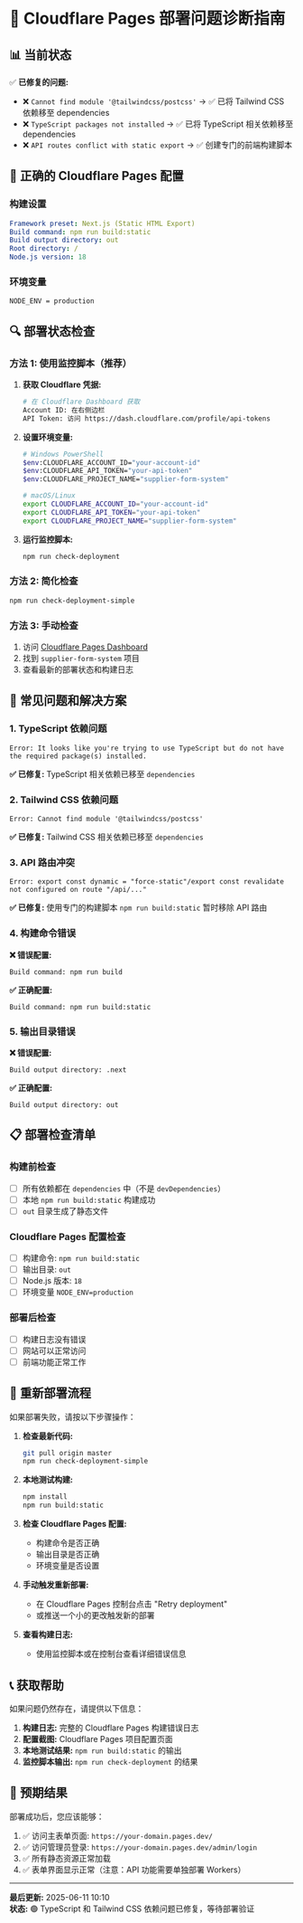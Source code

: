 # 🔧 Cloudflare Pages 部署问题诊断指南

## 📊 当前状态

✅ **已修复的问题:**
- ❌ `Cannot find module '@tailwindcss/postcss'` → ✅ 已将 Tailwind CSS 依赖移至 dependencies
- ❌ `TypeScript packages not installed` → ✅ 已将 TypeScript 相关依赖移至 dependencies
- ❌ `API routes conflict with static export` → ✅ 创建专门的前端构建脚本

## 🚀 正确的 Cloudflare Pages 配置

### 构建设置
```yaml
Framework preset: Next.js (Static HTML Export)
Build command: npm run build:static
Build output directory: out
Root directory: /
Node.js version: 18
```

### 环境变量
```
NODE_ENV = production
```

## 🔍 部署状态检查

### 方法 1: 使用监控脚本（推荐）

1. **获取 Cloudflare 凭据:**
   ```bash
   # 在 Cloudflare Dashboard 获取
   Account ID: 在右侧边栏
   API Token: 访问 https://dash.cloudflare.com/profile/api-tokens
   ```

2. **设置环境变量:**
   ```bash
   # Windows PowerShell
   $env:CLOUDFLARE_ACCOUNT_ID="your-account-id"
   $env:CLOUDFLARE_API_TOKEN="your-api-token"
   $env:CLOUDFLARE_PROJECT_NAME="supplier-form-system"
   
   # macOS/Linux
   export CLOUDFLARE_ACCOUNT_ID="your-account-id"
   export CLOUDFLARE_API_TOKEN="your-api-token"
   export CLOUDFLARE_PROJECT_NAME="supplier-form-system"
   ```

3. **运行监控脚本:**
   ```bash
   npm run check-deployment
   ```

### 方法 2: 简化检查

```bash
npm run check-deployment-simple
```

### 方法 3: 手动检查

1. 访问 [Cloudflare Pages Dashboard](https://dash.cloudflare.com/pages)
2. 找到 `supplier-form-system` 项目
3. 查看最新的部署状态和构建日志

## 🐛 常见问题和解决方案

### 1. TypeScript 依赖问题
```
Error: It looks like you're trying to use TypeScript but do not have the required package(s) installed.
```

**✅ 已修复:** TypeScript 相关依赖已移至 `dependencies`

### 2. Tailwind CSS 依赖问题
```
Error: Cannot find module '@tailwindcss/postcss'
```

**✅ 已修复:** Tailwind CSS 相关依赖已移至 `dependencies`

### 3. API 路由冲突
```
Error: export const dynamic = "force-static"/export const revalidate not configured on route "/api/..."
```

**✅ 已修复:** 使用专门的构建脚本 `npm run build:static` 暂时移除 API 路由

### 4. 构建命令错误

**❌ 错误配置:**
```
Build command: npm run build
```

**✅ 正确配置:**
```
Build command: npm run build:static
```

### 5. 输出目录错误

**❌ 错误配置:**
```
Build output directory: .next
```

**✅ 正确配置:**
```
Build output directory: out
```

## 📋 部署检查清单

### 构建前检查
- [ ] 所有依赖都在 `dependencies` 中（不是 `devDependencies`）
- [ ] 本地 `npm run build:static` 构建成功
- [ ] `out` 目录生成了静态文件

### Cloudflare Pages 配置检查
- [ ] 构建命令: `npm run build:static`
- [ ] 输出目录: `out`
- [ ] Node.js 版本: `18`
- [ ] 环境变量 `NODE_ENV=production`

### 部署后检查
- [ ] 构建日志没有错误
- [ ] 网站可以正常访问
- [ ] 前端功能正常工作

## 🔄 重新部署流程

如果部署失败，请按以下步骤操作：

1. **检查最新代码:**
   ```bash
   git pull origin master
   npm run check-deployment-simple
   ```

2. **本地测试构建:**
   ```bash
   npm install
   npm run build:static
   ```

3. **检查 Cloudflare Pages 配置:**
   - 构建命令是否正确
   - 输出目录是否正确
   - 环境变量是否设置

4. **手动触发重新部署:**
   - 在 Cloudflare Pages 控制台点击 "Retry deployment"
   - 或推送一个小的更改触发新的部署

5. **查看构建日志:**
   - 使用监控脚本或在控制台查看详细错误信息

## 📞 获取帮助

如果问题仍然存在，请提供以下信息：

1. **构建日志:** 完整的 Cloudflare Pages 构建错误日志
2. **配置截图:** Cloudflare Pages 项目配置页面
3. **本地测试结果:** `npm run build:static` 的输出
4. **监控脚本输出:** `npm run check-deployment` 的结果

## 🎯 预期结果

部署成功后，您应该能够：

1. ✅ 访问主表单页面: `https://your-domain.pages.dev/`
2. ✅ 访问管理员登录: `https://your-domain.pages.dev/admin/login`
3. ✅ 所有静态资源正常加载
4. ✅ 表单界面显示正常（注意：API 功能需要单独部署 Workers）

---

**最后更新:** 2025-06-11 10:10  
**状态:** 🟢 TypeScript 和 Tailwind CSS 依赖问题已修复，等待部署验证